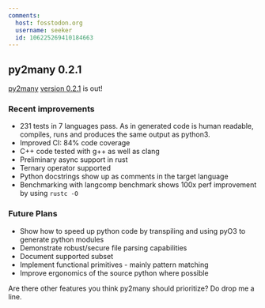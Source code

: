 ```yaml
---
comments:
  host: fosstodon.org
  username: seeker
  id: 106225269410184663
---
```

## py2many 0.2.1

[py2many](http://github.com/adsharma/py2many/) [version 0.2.1](https://pypi.org/project/py2many/) is out!

### Recent improvements

* 231 tests in 7 languages pass. As in generated code is human readable, compiles, runs and produces the same output as python3.
* Improved CI: 84% code coverage
* C++ code tested with g++ as well as clang
* Preliminary async support in rust
* Ternary operator supported
* Python docstrings show up as comments in the target language
* Benchmarking with langcomp benchmark shows 100x perf improvement by using `rustc -O`

### Future Plans

* Show how to speed up python code by transpiling and using pyO3 to generate python modules
* Demonstrate robust/secure file parsing capabilities
* Document supported subset
* Implement functional primitives - mainly pattern matching
* Improve ergonomics of the source python where possible

Are there other features you think py2many should prioritize? Do drop me a line.


